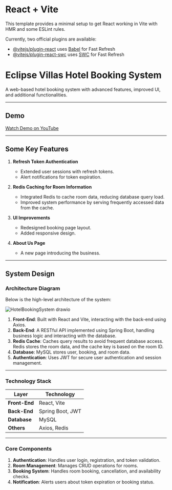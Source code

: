 # React + Vite

This template provides a minimal setup to get React working in Vite with HMR and some ESLint rules.

Currently, two official plugins are available:

- [@vitejs/plugin-react](https://github.com/vitejs/vite-plugin-react/blob/main/packages/plugin-react/README.md) uses [Babel](https://babeljs.io/) for Fast Refresh
- [@vitejs/plugin-react-swc](https://github.com/vitejs/vite-plugin-react-swc) uses [SWC](https://swc.rs/) for Fast Refresh

# Eclipse Villas Hotel Booking System

A web-based hotel booking system with advanced features, improved UI, and additional functionalities. 

---

## Demo

[Watch Demo on YouTube](https://youtu.be/5wwsdfWxGfo)

---



## Some Key Features
1. **Refresh Token Authentication**
   - Extended user sessions with refresh tokens.
   - Alert notifications for token expiration.
  
2. **Redis Caching for Room Information**
   - Integrated Redis to cache room data, reducing database query load.
   - Improved system performance by serving frequently accessed data from the cache.

3. **UI Improvements**
   - Redesigned booking page layout.
   - Added responsive design.

4. **About Us Page**
   - A new page introducing the business.

---

## System Design

### Architecture Diagram
Below is the high-level architecture of the system:

![HotelBookingSystem drawio](https://github.com/user-attachments/assets/570f4b64-f008-4dbb-8f56-220697c2192f)



1. **Front-End**: Built with React and Vite, interacting with the back-end using Axios.
2. **Back-End**: A RESTful API implemented using Spring Boot, handling business logic and interacting with the database.
3. **Redis Cache**: Caches query results to avoid frequent database access. Redis stores the room data, and the cache key is based on the room ID.
4. **Database**: MySQL stores user, booking, and room data.
5. **Authentication**: Uses JWT for secure user authentication and session management.

---

### Technology Stack
| Layer         | Technology         |
| ------------- | ------------------ |
| **Front-End** | React, Vite        |
| **Back-End**  | Spring Boot, JWT   |
| **Database**  | MySQL              |
| **Others**    | Axios, Redis       |

---

### Core Components
1. **Authentication**: Handles user login, registration, and token validation.
2. **Room Management**: Manages CRUD operations for rooms.
3. **Booking System**: Handles room booking, cancellation, and availability checks.
4. **Notification**: Alerts users about token expiration or booking status.


